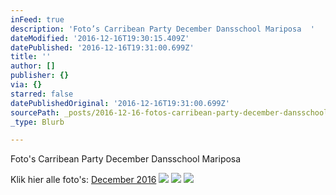 ```yaml
---
inFeed: true
description: 'Foto’s Carribean Party December Dansschool Mariposa  '
dateModified: '2016-12-16T19:30:15.409Z'
datePublished: '2016-12-16T19:31:00.699Z'
title: ''
author: []
publisher: {}
via: {}
starred: false
datePublishedOriginal: '2016-12-16T19:31:00.699Z'
sourcePath: _posts/2016-12-16-fotos-carribean-party-december-dansschool-mariposa.md
_type: Blurb

---
```

Foto's Carribean Party December Dansschool Mariposa 

Klik hier alle foto's: [December 2016][0]
![](https://the-grid-user-content.s3-us-west-2.amazonaws.com/3c34f601-b318-4ebe-b6dc-f04c7c92677d.jpg)
![](https://the-grid-user-content.s3-us-west-2.amazonaws.com/e1177b67-1224-404f-844c-50e10948f1d1.jpg)
![](https://the-grid-user-content.s3-us-west-2.amazonaws.com/abb290c4-c653-4b28-8b00-e7919fd29a6e.jpg)

[0]: http://dansschoolmariposa.tk/122016/ "Foto's Mariposa"